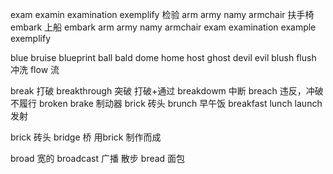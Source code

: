 exam
examin
examination
exemplify 检验
arm
army namy 
armchair 扶手椅
embark 上船
embark 
arm army namy armchair 
exam examination 
example exemplify 

blue bruise  blueprint 
ball bald dome home host ghost devil evil 
blush 
flush 冲洗
    flow 流
    

break 打破
breakthrough 突破  打破+通过 
breakdowm 中断 
breach 违反，冲破 不履行
broken 
brake 制动器
brick 砖头
brunch 早午饭
breakfast lunch     launch 发射


brick 砖头
bridge 桥  用brick 制作而成

broad 宽的
broadcast 广播 散步 
bread 面包

